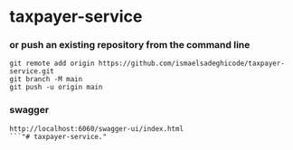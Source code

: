 # taxpayer-service

### or push an existing repository from the command line
````
git remote add origin https://github.com/ismaelsadeghicode/taxpayer-service.git
git branch -M main
git push -u origin main
````

### swagger
````
http://localhost:6060/swagger-ui/index.html
```"# taxpayer-service." 

